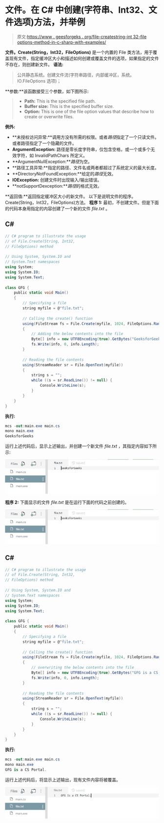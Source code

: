 # 文件。在 C# 中创建(字符串、Int32、文件选项)方法，并举例

> 原文:[https://www . geesforgeks . org/file-createstring-int 32-file options-method-in-c-sharp-with-examples/](https://www.geeksforgeeks.org/file-createstring-int32-fileoptions-method-in-c-sharp-with-examples/)

**文件。Create(String，Int32，FileOptions)** 是一个内置的 File 类方法，用于覆盖现有文件，指定缓冲区大小和描述如何创建或覆盖文件的选项，如果指定的文件不存在，则创建新文件。
**语法:**

> 公共静态系统。创建文件流(字符串路径，内部缓冲区，系统。IO.FileOptions 选项)；

**参数:**该函数接受三个参数，如下图所示:

> *   **Path:** This is the specified file path.
> *   **Buffer size:** This is the specified buffer size.
> *   **Option:** This is one of the file option values that describe how to create or overwrite files.

**例外:**

*   **未授权访问异常:**调用方没有所需的权限。或者*路径*指定了一个只读文件。或者路径指定了一个隐藏的文件。
*   **ArgumentException:** 路径是零长度字符串，仅包含空格，或一个或多个无效字符，如 InvalidPathChars 所定义。
*   **ArgumentNullException:***路径*为空。
*   **路径工具异常:**指定的路径、文件名或两者都超过了系统定义的最大长度。
*   **DirectoryNotFoundException:**给定的*路径*无效。
*   **IOException:** 创建文件时出现输入/输出错误。
*   **notSupportDexception:***路径*的格式无效。

**返回值:**返回指定缓冲区大小的新文件。
以下是说明文件的程序。Create(String，Int32，FileOptions)方法。
**程序 1:** 最初，不创建文件。但是下面的代码本身用指定的内容创建了一个新的文件 *file.txt* 。

## C#

```cs
// C# program to illustrate the usage
// of File.Create(String, Int32, 
// FileOptions) method

// Using System, System.IO and
// System.Text namespaces
using System;
using System.IO;
using System.Text;

class GFG {
    public static void Main()
    {
        // Specifying a file
        string myfile = @"file.txt";

        // Calling the create() function
        using(FileStream fs = File.Create(myfile, 1024, FileOptions.RandomAccess))
        {
            // Adding the below contents into the file
            Byte[] info = new UTF8Encoding(true).GetBytes("GeeksforGeeks");
            fs.Write(info, 0, info.Length);
        }

        // Reading the file contents
        using(StreamReader sr = File.OpenText(myfile))
        {
            string s = "";
            while ((s = sr.ReadLine()) != null) {
                Console.WriteLine(s);
            }
        }
    }
}
```

**执行:**

```cs
mcs -out:main.exe main.cs
mono main.exe
GeeksforGeeks
```

运行上述代码后，显示上述输出，并创建一个新文件 *file.txt* ，其指定内容如下所示:

![file.txt](img/6f445e326f7b13a6314034199fc0eb06.png)

**程序 2:** 下面显示的文件 *file.txt* 是在运行下面的代码之前创建的。

![file.txt](img/6f445e326f7b13a6314034199fc0eb06.png)

## C#

```cs
// C# program to illustrate the usage
// of File.Create(String, Int32,
// FileOptions) method

// Using System, System.IO and
// System.Text namespaces
using System;
using System.IO;
using System.Text;

class GFG {
    public static void Main()
    {
        // Specifying a file
        string myfile = @"file.txt";

        // Calling the create() function
        using(FileStream fs = File.Create(myfile, 1024, FileOptions.RandomAccess))
        {
            // overwriting the below contents into the file
            Byte[] info = new UTF8Encoding(true).GetBytes("GFG is a CS Portal.");
            fs.Write(info, 0, info.Length);
        }

        // Reading the file contents
        using(StreamReader sr = File.OpenText(myfile))
        {
            string s = "";
            while ((s = sr.ReadLine()) != null) {
                Console.WriteLine(s);
            }
        }
    }
}
```

**执行:**

```cs
mcs -out:main.exe main.cs
mono main.exe
GFG is a CS Portal.
```

运行上述代码后，将显示上述输出，现有文件内容将被覆盖。

![](img/4bbfddbf9ee2542193b48e83bbd9a5dd.png)